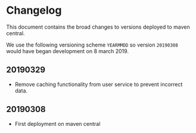 # Changelog

This document contains the broad changes to versions deployed to maven central.

We use the following versioning scheme `YEARMMDD` so version `20190308` would have began development on 8 march 2019.

## 20190329

- Remove caching functionality from user service to prevent incorrect data.


## 20190308

- First deployment on maven central